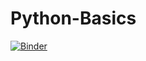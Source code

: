 # Python-Basics
[![Binder](https://mybinder.org/badge_logo.svg)](https://mybinder.org/v2/gh/phanisrinivasan/Python-Basics/ed409b78eba29bd580666563603829151339e80f)
